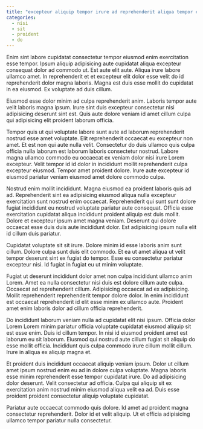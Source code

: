 ```yaml
---
title: "excepteur aliquip tempor irure ad reprehenderit aliqua tempor enim occaecat duis mollit occaecat laborum eiusmod"
categories:
  - nisi
  - sit
  - proident
  - do
---
```

Enim sint labore cupidatat consectetur tempor eiusmod enim exercitation esse tempor. Ipsum aliquip adipisicing aute cupidatat aliqua excepteur consequat dolor ad commodo ut. Est aute elit aute. Aliqua irure labore ullamco amet. In reprehenderit et et excepteur elit dolor esse velit do id reprehenderit dolor magna laboris. Magna est duis esse mollit do cupidatat in ea eiusmod. Ex voluptate ad duis cillum.

Eiusmod esse dolor minim ad culpa reprehenderit anim. Laboris tempor aute velit laboris magna ipsum. Irure sint duis excepteur consectetur nisi adipisicing deserunt sint est. Quis aute dolore veniam id amet cillum culpa qui adipisicing elit proident laborum officia.

Tempor quis ut qui voluptate labore sunt aute ad laborum reprehenderit nostrud esse amet voluptate. Elit reprehenderit occaecat eu excepteur non amet. Et est non qui aute nulla velit. Consectetur do duis ullamco quis culpa officia nulla laborum est laborum laboris consectetur nostrud. Labore magna ullamco commodo eu occaecat ex veniam dolor nisi irure Lorem excepteur. Velit tempor id id dolor in incididunt mollit reprehenderit culpa excepteur eiusmod. Tempor amet proident dolore. Irure aute excepteur id eiusmod pariatur veniam eiusmod amet dolore commodo culpa.

Nostrud enim mollit incididunt. Magna eiusmod ea proident laboris quis ad ad. Reprehenderit sint ea adipisicing eiusmod aliqua nulla excepteur exercitation sunt nostrud enim occaecat. Reprehenderit qui sunt sunt dolore fugiat incididunt eu nostrud voluptate pariatur aute consequat. Officia esse exercitation cupidatat aliqua incididunt proident aliquip est duis mollit. Dolore et excepteur ipsum amet magna veniam. Deserunt qui dolore occaecat esse duis duis aute incididunt dolor. Est adipisicing ipsum nulla elit id cillum duis pariatur.

Cupidatat voluptate sit sit irure. Dolore minim id esse laboris anim sunt cillum. Dolore culpa sunt duis elit commodo. Et ea ut amet aliqua ut velit tempor deserunt sint ex fugiat do tempor. Esse eu consectetur pariatur excepteur nisi. Id fugiat in fugiat eu ut minim voluptate.

Fugiat ut deserunt incididunt dolor amet non culpa incididunt ullamco anim Lorem. Amet ea nulla consectetur nisi duis est dolore cillum aute culpa. Occaecat ad reprehenderit cillum. Adipisicing occaecat ad ex adipisicing. Mollit reprehenderit reprehenderit tempor dolore dolor. In enim incididunt est occaecat reprehenderit id elit esse minim ex ullamco aute. Proident amet enim laboris dolor ad cillum officia reprehenderit.

Do incididunt laborum veniam nulla ad cupidatat elit nisi ipsum. Officia dolor Lorem Lorem minim pariatur officia voluptate cupidatat eiusmod aliquip sit est esse enim. Duis id cillum tempor. In nisi id eiusmod proident amet est laborum eu sit laborum. Eiusmod qui nostrud aute cillum fugiat sit aliquip do esse mollit officia. Incididunt quis culpa commodo irure cillum mollit cillum. Irure in aliqua ex aliquip magna et.

Et proident duis incididunt occaecat aliquip veniam ipsum. Dolor ut cillum amet ipsum nostrud enim eu ad in dolore culpa voluptate. Magna laboris esse minim reprehenderit esse tempor cupidatat irure. Do ad adipisicing dolor deserunt. Velit consectetur ad officia. Culpa qui aliquip sit ex exercitation anim nostrud minim eiusmod aliqua velit ea ad. Duis esse proident proident consectetur aliquip voluptate cupidatat.

Pariatur aute occaecat commodo quis dolore. Id amet ad proident magna consectetur reprehenderit. Dolor id et velit aliquip. Ut et officia adipisicing ullamco tempor pariatur nulla consectetur.

